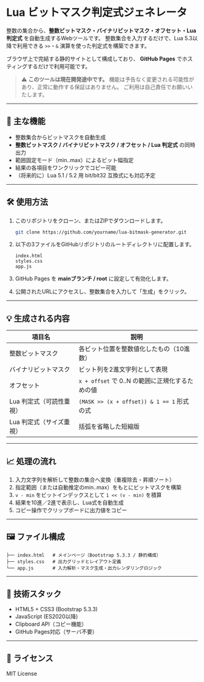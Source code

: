 
# Lua ビットマスク判定式ジェネレータ

整数の集合から、**整数ビットマスク・バイナリビットマスク・オフセット・Lua 判定式** を自動生成するWebツールです。
整数集合を入力するだけで、Lua 5.3以降で利用できる `>>`・`&` 演算を使った判定式を構築できます。

ブラウザ上で完結する静的サイトとして構成しており、
**GitHub Pages** でホスティングするだけで利用可能です。

> ⚠️ **このツールは現在開発途中です。**
> 機能は予告なく変更される可能性があり、正常に動作する保証はありません。
> ご利用は自己責任でお願いいたします。

---

## 🧩 主な機能

- 整数集合からビットマスクを自動生成
- **整数ビットマスク / バイナリビットマスク / オフセット / Lua 判定式** の同時出力
- 範囲固定モード（min..max）によるビット幅指定
- 結果の各項目をワンクリックでコピー可能
- （将来的に）Lua 5.1 / 5.2 用 bit/bit32 互換式にも対応予定

---

## 🛠 使用方法

1. このリポジトリをクローン、またはZIPでダウンロードします。

   ```bash
   git clone https://github.com/yourname/lua-bitmask-generator.git
   ```

2. 以下の3ファイルをGitHubリポジトリのルートディレクトリに配置します。

   ```directory
   index.html
   styles.css
   app.js
   ```

3. GitHub Pages を **mainブランチ / root** に設定して有効化します。

4. 公開されたURLにアクセスし、整数集合を入力して「生成」をクリック。

---

## 💡 生成される内容

| 項目名            | 説明                                     |
| -------------- | -------------------------------------- |
| 整数ビットマスク       | 各ビット位置を整数値化したもの（10進数）                  |
| バイナリビットマスク     | ビット列を2進文字列として表現                        |
| オフセット          | `x + offset` で 0..N の範囲に正規化するための値      |
| Lua 判定式（可読性重視） | `(MASK >> (x + offset)) & 1 == 1` 形式の式 |
| Lua 判定式（サイズ重視） | 括弧を省略した短縮版                             |

---

## 📈 処理の流れ

1. 入力文字列を解析して整数の集合へ変換（重複除去・昇順ソート）
2. 指定範囲（または自動推定のmin..max）をもとにビットマスクを構築
3. `v - min` をビットインデックスとして `1 << (v - min)` を積算
4. 結果を10進／2進で表示し、Lua式を自動生成
5. コピー操作でクリップボードに出力値をコピー

---

## 🖼 ファイル構成

```directory
├── index.html   # メインページ（Bootstrap 5.3.3 / 静的構成）
├── styles.css   # 出力グリッドとレイアウト定義
└── app.js       # 入力解析・マスク生成・出力レンダリングロジック
```

---

## 🧱 技術スタック

* HTML5 + CSS3 (Bootstrap 5.3.3)
* JavaScript (ES2020以降)
* Clipboard API（コピー機能）
* GitHub Pages対応（サーバ不要）

---

## 📄 ライセンス

MIT License
